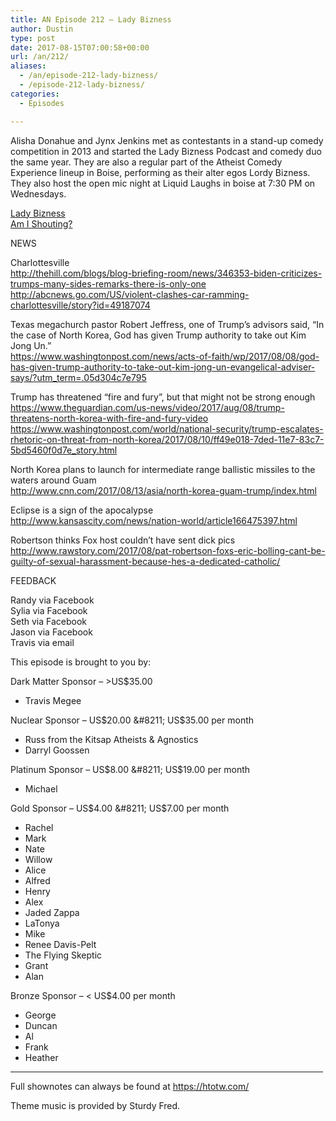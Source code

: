 ```yaml
---
title: AN Episode 212 – Lady Bizness
author: Dustin
type: post
date: 2017-08-15T07:00:58+00:00
url: /an/212/
aliases:
  - /an/episode-212-lady-bizness/
  - /episode-212-lady-bizness/
categories:
  - Episodes

---
```

<div id="buzzsprout-player-10552897"></div><script src="https://www.buzzsprout.com/1983601/10552897-episode-212-lady-bizness.js?container_id=buzzsprout-player-10552897&player=small" type="text/javascript" charset="utf-8"></script>

Alisha Donahue and Jynx Jenkins met as contestants in a stand-up comedy competition in 2013 and started the Lady Bizness Podcast and comedy duo the same year. They are also a regular part of the Atheist Comedy Experience lineup in Boise, performing as their alter egos Lordy Bizness. They also host the open mic night at Liquid Laughs in boise at 7:30 PM on Wednesdays.
<!--more-->
<a href="http://ladybiznesscomedy.wixsite.com/lady-bizness/" target="_blank" rel="noopener">Lady Bizness</a>  
<a href="https://soundcloud.com/user-574322820" target="_blank" rel="noopener">Am I Shouting?</a>

NEWS

Charlottesville  
<http://thehill.com/blogs/blog-briefing-room/news/346353-biden-criticizes-trumps-many-sides-remarks-there-is-only-one>  
<http://abcnews.go.com/US/violent-clashes-car-ramming-charlottesville/story?id=49187074>

Texas megachurch pastor Robert Jeffress, one of Trump’s advisors said, “In the case of North Korea, God has given Trump authority to take out Kim Jong Un.”  
<https://www.washingtonpost.com/news/acts-of-faith/wp/2017/08/08/god-has-given-trump-authority-to-take-out-kim-jong-un-evangelical-adviser-says/?utm_term=.05d304c7e795>

Trump has threatened “fire and fury”, but that might not be strong enough  
<https://www.theguardian.com/us-news/video/2017/aug/08/trump-threatens-north-korea-with-fire-and-fury-video>  
<https://www.washingtonpost.com/world/national-security/trump-escalates-rhetoric-on-threat-from-north-korea/2017/08/10/ff49e018-7ded-11e7-83c7-5bd5460f0d7e_story.html>

North Korea plans to launch for intermediate range ballistic missiles to the waters around Guam  
<http://www.cnn.com/2017/08/13/asia/north-korea-guam-trump/index.html>

Eclipse is a sign of the apocalypse  
<http://www.kansascity.com/news/nation-world/article166475397.html>

Robertson thinks Fox host couldn’t have sent dick pics  
<http://www.rawstory.com/2017/08/pat-robertson-foxs-eric-bolling-cant-be-guilty-of-sexual-harassment-because-hes-a-dedicated-catholic/>

FEEDBACK

Randy via Facebook  
Sylia via Facebook  
Seth via Facebook  
Jason via Facebook  
Travis via email

This episode is brought to you by:

Dark Matter Sponsor &#8211; >US$35.00  
* Travis Megee  

Nuclear Sponsor &#8211; US$20.00 &#8211; US$35.00 per month  
* Russ from the Kitsap Atheists & Agnostics  
* Darryl Goossen  

Platinum Sponsor &#8211; US$8.00 &#8211; US$19.00 per month  
* Michael  

Gold Sponsor &#8211; US$4.00 &#8211; US$7.00 per month  
* Rachel  
* Mark  
* Nate  
* Willow  
* Alice  
* Alfred  
* Henry  
* Alex  
* Jaded Zappa  
* LaTonya  
* Mike  
* Renee Davis-Pelt  
* The Flying Skeptic  
* Grant  
* Alan  

Bronze Sponsor &#8211; < US$4.00 per month  
* George  
* Duncan  
* Al  
* Frank  
* Heather

<hr width="500" />

Full shownotes can always be found at <https://htotw.com/>  

Theme music is provided by Sturdy Fred.